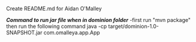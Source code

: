 Create README.md for Aidan O'Malley

***Command to run jar file when in dominion folder***
-first run "mvn package" then run the following command
java -cp target/dominion-1.0-SNAPSHOT.jar com.omalleya.app.App

